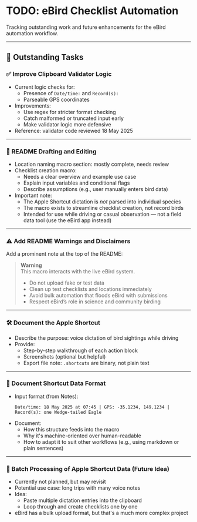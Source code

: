 # TODO: eBird Checklist Automation

Tracking outstanding work and future enhancements for the eBird automation workflow.

---

## 🔧 Outstanding Tasks

### ✅ Improve Clipboard Validator Logic

- Current logic checks for:
  - Presence of `Date/time:` and `Record(s):`
  - Parseable GPS coordinates
- Improvements:
  - Use regex for stricter format checking
  - Catch malformed or truncated input early
  - Make validator logic more defensive
- Reference: validator code reviewed 18 May 2025

---

### 📘 README Drafting and Editing

- Location naming macro section: mostly complete, needs review
- Checklist creation macro:
  - Needs a clear overview and example use case
  - Explain input variables and conditional flags
  - Describe assumptions (e.g., user manually enters bird data)
- Important note:
  - The Apple Shortcut dictation is *not* parsed into individual species
  - The macro exists to streamline checklist creation, not record birds
  - Intended for use while driving or casual observation — not a field data tool (use the eBird app instead)

---

### ⚠️ Add README Warnings and Disclaimers

Add a prominent note at the top of the README:

> **Warning**  
> This macro interacts with the live eBird system.  
> - Do not upload fake or test data  
> - Clean up test checklists and locations immediately  
> - Avoid bulk automation that floods eBird with submissions  
> - Respect eBird’s role in science and community birding  

---

### 🛠️ Document the Apple Shortcut

- Describe the purpose: voice dictation of bird sightings while driving
- Provide:
  - Step-by-step walkthrough of each action block
  - Screenshots (optional but helpful)
  - Export file note: `.shortcuts` are binary, not plain text

---

### 📄 Document Shortcut Data Format

- Input format (from Notes):
  ```
  Date/time: 18 May 2025 at 07:45 | GPS: -35.1234, 149.1234 | Record(s): one Wedge-tailed Eagle
  ```
- Document:
  - How this structure feeds into the macro
  - Why it's machine-oriented over human-readable
  - How to adapt it to suit other workflows (e.g., using markdown or plain sentences)

---

### 🧪 Batch Processing of Apple Shortcut Data (Future Idea)

- Currently not planned, but may revisit
- Potential use case: long trips with many voice notes
- Idea:
  - Paste multiple dictation entries into the clipboard
  - Loop through and create checklists one by one
- eBird has a bulk upload format, but that's a much more complex project
